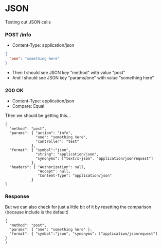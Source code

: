 # JSON

Testing out JSON calls

### POST /info

* Content-Type: application/json

```json
{
  "one": "something here"
}
```

* Then I should see JSON key "method" with value "post"
* And I should see JSON key "params/one" with value "something here"

### 200 OK

* Content-Type: application/json
* Compare: Equal

Then we should be getting this...

    {
      "method": "post",
      "params": { "action": "info", 
                  "one": "something here", 
                  "controller": "test"
                },
      "format": { "symbol":"json",
                  "string": "application/json",
                  "synonyms": ["text/x-json", "application/jsonrequest"]
                },
      "headers": { "Authorization": null,
                   "Accept": null,
                   "Content-Type": "application/json"
                }      
    }

### Response

But we can also check for just a little bit of it by resetting the comparison (because include is the default)

    {
      "method": "post",
      "params": { "one": "something here" },
      "format": { "symbol":"json", "synonyms": ["application/jsonrequest"] }    
    }